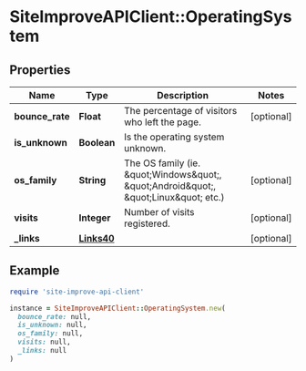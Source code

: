 # SiteImproveAPIClient::OperatingSystem

## Properties

| Name | Type | Description | Notes |
| ---- | ---- | ----------- | ----- |
| **bounce_rate** | **Float** | The percentage of visitors who left the page. | [optional] |
| **is_unknown** | **Boolean** | Is the operating system unknown. |  |
| **os_family** | **String** | The OS family (ie. \&quot;Windows\&quot;, \&quot;Android\&quot;, \&quot;Linux\&quot; etc.) | [optional] |
| **visits** | **Integer** | Number of visits registered. | [optional] |
| **_links** | [**Links40**](Links40.md) |  | [optional] |

## Example

```ruby
require 'site-improve-api-client'

instance = SiteImproveAPIClient::OperatingSystem.new(
  bounce_rate: null,
  is_unknown: null,
  os_family: null,
  visits: null,
  _links: null
)
```

